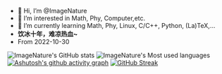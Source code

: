 - 👋 Hi, I’m @ImageNature
- 👀 I’m interested in Math, Phy, Computer,etc.
- 🌱 I’m currently learning Math, Phy, Linux, C/C++, Python, (La)TeX,...
- **饮冰十年，难凉热血~**
- From 2022-10-30
<!---
ImageNature/ImageNature is a ✨ special ✨ repository because its `README.md` (this file) appears on your GitHub profile.
You can click the Preview link to take a look at your changes.

- 💞️ I’m looking to collaborate on ...
- 📫 How to reach me ...
--->

![ImageNature's GitHub stats](https://github-readme-stats.vercel.app/api?username=ImageNature&show_icons=true&theme=vue)
![ImageNature's Most used languages](https://github-readme-stats.vercel.app/api/top-langs/?username=ImageNature&theme=vue&layout=compact&hide_border=false&langs_count=10)
[![Ashutosh's github activity graph](https://github-readme-activity-graph.vercel.app/graph?username=ImageNature&theme=vue)](https://github.com/ashutosh00710/github-readme-activity-graph)
[![GitHub Streak](https://streak-stats.demolab.com/?user=ImageNature&theme=vue)](https://git.io/streak-stats)
